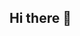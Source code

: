 ## Hi there 👋

<!--

- 🌱 I’m currently in the BSDS program at UVA
- 📫 How to reach me: dxg9tt@virginia.edu 
-->
